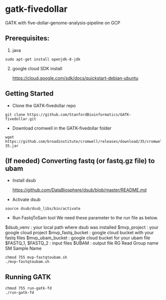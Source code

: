 # gatk-fivedollar
GATK with five-dollar-genome-analysis-pipeline on GCP


## Prerequisites: 

1. java 
```
sudo apt-get install openjdk-8-jdk
```

2. google cloud SDK install 
          
    https://cloud.google.com/sdk/docs/quickstart-debian-ubuntu


## Getting Started

* Clone the GATK-fivedollar repo

```
git clone https://github.com/StanfordBioinformatics/GATK-fivedollar.git
```

* Download cromwell in the GATK-fivedollar folder

```
wget https://github.com/broadinstitute/cromwell/releases/download/35/cromwell-35.jar
```

## (If needed) Converting fastq (or fastq.gz file) to ubam

* Install dsub

     https://github.com/DataBiosphere/dsub/blob/master/README.md 

* Activate dsub
```
source dsub/dsub_libs/bin/activate
```

* Run FastqToSam tool
We need these parameter to the run file as below.

$dsub_venv : your local path where dsub was installed 
$mvp_project : your google cloud project 
$mvp_fastq_bucket : google cloud bucket with your fastq files
$mvp_ubam_bucket : google cloud bucket for your ubam file
$FASTQ_1, $FASTQ_2 : input files
$UBAM : output file
RG Read Group name
SM Sample Name
 
```
chmod 755 mvp-fastqtoubam.sh
./mvp-fastqtoubam.sh
```

## Running GATK
```
chmod 755 run-gatk-fd
./run-gatk-fd
```


